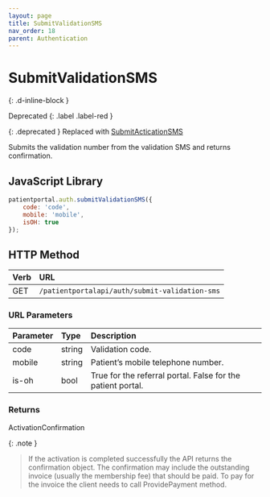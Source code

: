 ```yaml
---
layout: page
title: SubmitValidationSMS
nav_order: 18
parent: Authentication
---
```


# SubmitValidationSMS
{: .d-inline-block }

Deprecated
{: .label .label-red }

{: .deprecated }
Replaced with [SubmitActicationSMS](submitacticationsms)

Submits the validation number from the validation SMS and returns confirmation.

## JavaScript Library

```javascript
patientportal.auth.submitValidationSMS({
    code: 'code',
    mobile: 'mobile',
    isOH: true
});
```

## HTTP Method

| Verb | URL                                           |
|:-----|:----------------------------------------------|
| GET  | `/patientportalapi/auth/submit-validation-sms`|

### URL Parameters

| Parameter | Type   | Description                                                 |
|:----------|:-------|:------------------------------------------------------------|
| code      | string | Validation code.                                            |
| mobile    | string | Patient’s mobile telephone number.                          |
| is-oh     | bool   | True for the referral portal. False for the patient portal. |

### Returns

ActivationConfirmation

{: .note }
> If the activation is completed successfully the API returns the confirmation object. The confirmation may include the outstanding invoice (usually the membership fee) that should be paid. To pay for the invoice the client needs to call ProvidePayment method.
